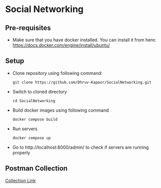 # Social Networking

## Pre-requisites
- Make sure that you have docker installed. You can install it from here: https://docs.docker.com/engine/install/ubuntu/

## Setup
- Clone repository using following command:
    ```
    git clone https://github.com/Dhruv-Kapoor/SocialNetworking.git
    ```
- Switch to cloned directory
    ```
    cd SocialNetworking
    ```
- Build docker images using following command
    ```
    docker compose build
    ```
- Run servers
    ```
    docker compose up
    ```
- Go to http://localhost:8000/admin/ to check if servers are running properly


## Postman Collection

[Collection Link](https://www.postman.com/lunar-module-geoscientist-72168123/workspace/accuknox/collection/14370909-6f3b4a24-40cd-4e32-9b95-1a494cea00a6?action=share&creator=14370909)
